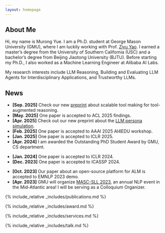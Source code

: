 ```yaml
---
layout: homepage
---
```


## About Me
Hi, my name is Murong Yue. I am a Ph.D. student at George Mason University (GMU), where I am luckily working with Prof. [Ziyu Yao](https://ziyuyao.org/). I earned a master’s degree from the University of Southern California (USC) and a bachelor’s degree from Beijing Jiaotong University (BJTU). Before starting my Ph.D., I also worked as a Machine Learning Engineer at Alibaba AI Labs.

My research interests include LLM Reasoning, Building and Evaluating LLM Agents for Interdisciplinary Applications, and Trustworthy LLMs.



## News
- **[Sep. 2025]** Check our new [preprint](https://arxiv.org/abs/2510.07768) about scalable tool making for tool-augmented reasoning.
- **[May. 2025]** One paper is accepted to ACL 2025 findings.
- **[Apr. 2025]** Check out our new preprint about the [LLM persona simulation](https://arxiv.org/pdf/2504.06460).
- **[Feb. 2025]** One paper is accepted to AAAI 2025 AI4EDU workshop.
- **[Jan. 2025]** One paper is accepted to ICLR 2025.
- **[Apr. 2024]** I am awarded the Outstanding PhD Student Award by GMU, CS department.
<!-- - **[Apr. 2024]** Check out our new preprint paper about the educational agent. (Invited Presentation at Wolfram Research LLM Agent Colloquium) -->
- **[Jan. 2024]** One paper is accepted to ICLR 2024.
- **[Dec. 2023]** One paper is accepted to ICASSP 2024.
<!-- - **[Oct. 2023]** Give an invited talks about the cost-efficient LLM cascade at Microsoft Semantic Machines. -->
- **[Oct. 2023]** Our paper about an open-source platform for ALM is accepted to EMNLP 2023 demo.
- **[Apr. 2023]** GMU will organize [MASC-SLL 2023](https://www.mascsll.org/), an annual NLP event in the Mid-Atlantic area! I will be serving as a Colloquium Organizer.

{% include_relative _includes/publications.md %}

{% include_relative _includes/award.md %}

{% include_relative _includes/services.md %}

{% include_relative _includes/talk.md %}
